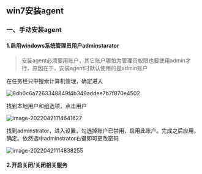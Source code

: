 ## win7安装agent

### 一、手动安装agent

#### 1.启用windows系统管理员用户adminstarator

> 安装agent必须要用账户，其它账户哪怕为管理员权限也要使用admin才行，原因在于，安装agent时默认使用的是admin账户

在任务栏只中搜索计算机管理，确定进入

![8db0c6a7263348849f4b349addee7b7f870e4502](http://xwyhhhh1.test.upcdn.net/8db0c6a7263348849f4b349addee7b7f870e4502.jpg)

找到本地用户和组选项，点击用户

![image-20220421114641627](http://xwyhhhh1.test.upcdn.net/image-20220421114641627.png)

找到adminstrator，进入设置，勾选掉账户已禁用，启用此账户。完成之后应用，确定。依然选中adminstrator右键即可更改密码

![image-20220421114838255](http://xwyhhhh1.test.upcdn.net/image-20220421114838255.png)

#### 2.开启关闭/关闭相关服务

